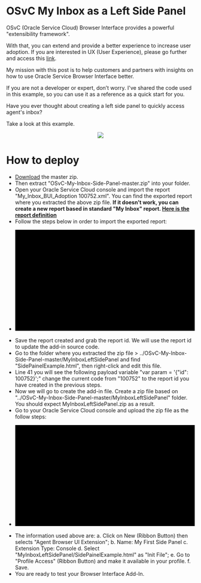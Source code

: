 # OSvC My Inbox as a Left Side Panel

OSvC (Oracle Service Cloud) Browser Interface provides a powerful "extensibility framework".

With that, you can extend and provide a better experience to increase user adoption. If you are interested in UX (User Experience), please go further and access this [link](http://www.oracle.com/webfolder/ux/applications/uxd/index.html).

My mission with this post is to help customers and partners with insights on how to use Oracle Service Browser Interface better. 

If you are not a developer or expert, don’t worry. I've shared the code used in this example, so you can use it as a reference as a quick start for you. 

Have you ever thought about creating a left side panel to quickly access agent's inbox?

Take a look at this example.

<p align="center"><img src ="https://github.com/eferreira07/OSvC-My-Inbox-Side-Panel/blob/master/img/demo.gif"/></p>

# How to deploy

- [Download](https://github.com/eferreira07/OSvC-My-Inbox-Side-Panel/archive/master.zip) the master zip.
- Then extract "OSvC-My-Inbox-Side-Panel-master.zip" into your folder.
- Open your Oracle Service Cloud console and import the report "My_Inbox_BUI_Adoption 100752.xml". You can find the exported report where you extracted the above zip file. **If it doesn't work, you can create a new report based in standard "My Inbox" report. [Here is the report definition](https://github.com/eferreira07/OSvC-My-Inbox-Side-Panel/blob/master/My_Inbox_BUI.pdf)**
- Follow the steps below in order to import the exported report:
- <p align="center"><img src ="https://github.com/eferreira07/OSvC-My-Inbox-Side-Panel/blob/master/img/import%20report.gif"/></p>
- Save the report created and grab the report id. We will use the report id to update the add-in source code.
- Go to the folder where you extracted the zip file > ../OSvC-My-Inbox-Side-Panel-master/MyInboxLeftSidePanel and find "SidePainelExample.html", then right-click and edit this file.
- Line 41 you will see the following payload variable "var param = '{"id": 100752}';" change the current code from "100752" to the report id you have created in the previous steps.
- Now we will go to create the add-in file. Create a zip file based on "../OSvC-My-Inbox-Side-Panel-master/MyInboxLeftSidePanel" folder. You should expect MyInboxLeftSidePanel.zip as a result.
- Go to your Oracle Service Cloud console and upload the zip file as the follow steps:
- <p align="center"><img src ="https://github.com/eferreira07/OSvC-My-Inbox-Side-Panel/blob/master/img/upload%20add-in%20side%20panel.gif"/></p>
- The information used above are:
  a. Click on New (Ribbon Button) then selects "Agent Browser UI Extension";
  b. Name: My First Side Panel
  c. Extension Type: Console
  d. Select "MyInboxLeftSidePanel/SidePainelExample.html" as "Init File";
  e. Go to "Profile Access" (Ribbon Button) and make it available in your profile.
  f. Save.
- You are ready to test your Browser Interface Add-In.
